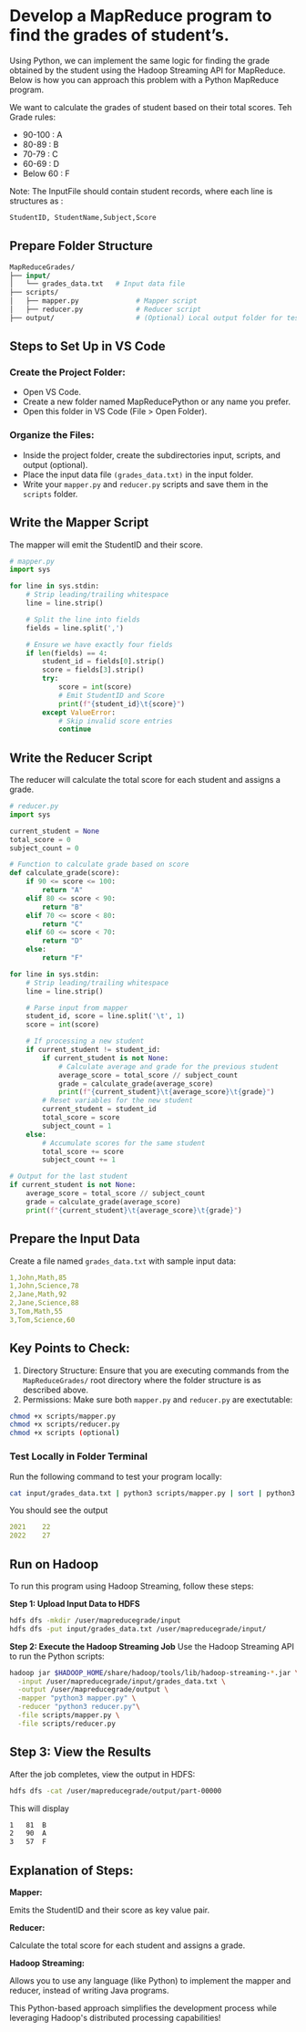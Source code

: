 # Develop a MapReduce program to find the grades of student’s.

Using Python, we can implement the same logic for finding the grade obtained by the student using the Hadoop Streaming API for MapReduce. Below is how you can approach this problem with a Python MapReduce program.

We want to calculate the grades of student based on their total scores. Teh Grade rules: 

* 90-100 : A
* 80-89  : B
* 70-79  : C
* 60-69  : D
* Below 60 : F

Note: The InputFile should contain student records, where each line is structures as : 

```bash
StudentID, StudentName,Subject,Score
```

## Prepare Folder Structure

```graphql
MapReduceGrades/
├── input/
│   └── grades_data.txt   # Input data file
├── scripts/
│   ├── mapper.py              # Mapper script
│   ├── reducer.py             # Reducer script
├── output/                    # (Optional) Local output folder for testing
```

## Steps to Set Up in VS Code

### Create the Project Folder:

* Open VS Code.
* Create a new folder named MapReducePython or any name you prefer.
* Open this folder in VS Code (File > Open Folder).

### Organize the Files:

* Inside the project folder, create the subdirectories input, scripts, and output (optional).
* Place the input data file `(grades_data.txt)` in the input folder.
* Write your `mapper.py` and `reducer.py` scripts and save them in the `scripts` folder.


## Write the Mapper Script
The mapper will emit the StudentID and their score.

```python
# mapper.py
import sys

for line in sys.stdin:
    # Strip leading/trailing whitespace
    line = line.strip()

    # Split the line into fields
    fields = line.split(',')

    # Ensure we have exactly four fields
    if len(fields) == 4:
        student_id = fields[0].strip()
        score = fields[3].strip()
        try:
            score = int(score)
            # Emit StudentID and Score
            print(f"{student_id}\t{score}")
        except ValueError:
            # Skip invalid score entries
            continue
```

## Write the Reducer Script
The reducer will calculate the total score for each student and assigns a grade.
```python
# reducer.py
import sys

current_student = None
total_score = 0
subject_count = 0

# Function to calculate grade based on score
def calculate_grade(score):
    if 90 <= score <= 100:
        return "A"
    elif 80 <= score < 90:
        return "B"
    elif 70 <= score < 80:
        return "C"
    elif 60 <= score < 70:
        return "D"
    else:
        return "F"

for line in sys.stdin:
    # Strip leading/trailing whitespace
    line = line.strip()

    # Parse input from mapper
    student_id, score = line.split('\t', 1)
    score = int(score)

    # If processing a new student
    if current_student != student_id:
        if current_student is not None:
            # Calculate average and grade for the previous student
            average_score = total_score // subject_count
            grade = calculate_grade(average_score)
            print(f"{current_student}\t{average_score}\t{grade}")
        # Reset variables for the new student
        current_student = student_id
        total_score = score
        subject_count = 1
    else:
        # Accumulate scores for the same student
        total_score += score
        subject_count += 1

# Output for the last student
if current_student is not None:
    average_score = total_score // subject_count
    grade = calculate_grade(average_score)
    print(f"{current_student}\t{average_score}\t{grade}")
```
## Prepare the Input Data
Create a file named <code>grades_data.txt</code> with sample input data:

```yaml
1,John,Math,85
1,John,Science,78
2,Jane,Math,92
2,Jane,Science,88
3,Tom,Math,55
3,Tom,Science,60
```

## Key Points to Check: 
1. Directory Structure: Ensure that you are executing commands from the `MapReduceGrades/` root directory where the folder structure is as described above.
2. Permissions: Make sure both `mapper.py` and `reducer.py` are exectutable:

```bash
chmod +x scripts/mapper.py
chmod +x scripts/reducer.py
chmod +x scripts (optional)
```

### Test Locally in Folder Terminal

Run the following command to test your program locally:

```bash
cat input/grades_data.txt | python3 scripts/mapper.py | sort | python3 scripts/reducer.py
```

You should see the output
```yaml
2021	22
2022	27
```

## Run on Hadoop
To run this program using Hadoop Streaming, follow these steps:

**Step 1: Upload Input Data to HDFS**
```bash
hdfs dfs -mkdir /user/mapreducegrade/input
hdfs dfs -put input/grades_data.txt /user/mapreducegrade/input/
```

**Step 2: Execute the Hadoop Streaming Job**
Use the Hadoop Streaming API to run the Python scripts:

```bash
hadoop jar $HADOOP_HOME/share/hadoop/tools/lib/hadoop-streaming-*.jar \
  -input /user/mapreducegrade/input/grades_data.txt \
  -output /user/mapreducegrade/output \
  -mapper "python3 mapper.py" \
  -reducer "python3 reducer.py"\
  -file scripts/mapper.py \
  -file scripts/reducer.py
```

## Step 3: View the Results
After the job completes, view the output in HDFS:

```bash
hdfs dfs -cat /user/mapreducegrade/output/part-00000
```

This will display

```css
1	81	B
2	90	A
3	57	F
```

## Explanation of Steps:

**Mapper:**

  Emits the StudentID and their score as key value pair. 

**Reducer:**

  Calculate the total score for each student and assigns a grade.
  
**Hadoop Streaming:**
  
  Allows you to use any language (like Python) to implement the mapper and reducer, instead of writing Java programs.

This Python-based approach simplifies the development process while leveraging Hadoop's distributed processing capabilities!
